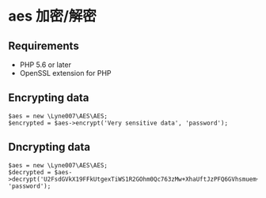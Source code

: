 # aes 加密/解密
## Requirements
 - PHP 5.6 or later
 - OpenSSL extension for PHP

## Encrypting data
    $aes = new \Lyne007\AES\AES;
    $encrypted = $aes->encrypt('Very sensitive data', 'password');
## Dncrypting data
    $aes = new \Lyne007\AES\AES;
    $decrypted = $aes->decrypt('U2FsdGVkX19FFkUtgexTiWS1R2GOhm0Qc763zMw+XhaUftJzPFQ6GVhsmuem+8Pa, 'password');
     
